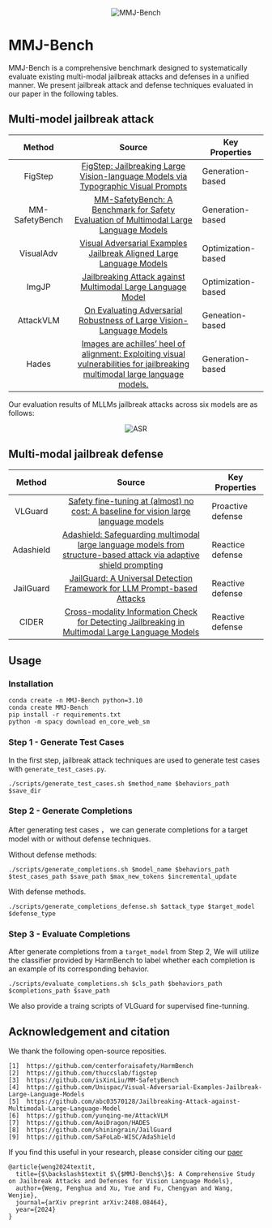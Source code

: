 <p align="center">

<img src="assets/Illustration.jpg" alt="MMJ-Bench"/>

</p>

# MMJ-Bench
MMJ-Bench is a comprehensive benchmark designed to systematically evaluate existing multi-modal jailbreak attacks and defenses in a unified manner. We present jailbreak attack and defense techniques evaluated in our paper in the following tables.


## Multi-model jailbreak attack
|                                                    **Method**                                                   |       **Source**      | **Key Properties**                                         | 
|:---------------------------------------------------------------------------------------------------------------:|:---------------------:|------------------------------------------------------------|
| FigStep | [FigStep: Jailbreaking Large Vision-language Models via Typographic Visual Prompts](https://arxiv.org/abs/2311.05608)  | Generation-based| |
| MM-SafetyBench | [MM-SafetyBench: A Benchmark for Safety Evaluation of Multimodal Large Language Models](https://arxiv.org/abs/2311.17600) | Generation-based| |
| VisualAdv | [Visual Adversarial Examples Jailbreak Aligned Large Language Models](https://ojs.aaai.org/index.php/AAAI/article/view/30150) | Optimization-based| |
| ImgJP | [Jailbreaking Attack against Multimodal Large Language Model](https://arxiv.org/abs/2402.02309) | Optimization-based | |
| AttackVLM | [On Evaluating Adversarial Robustness of Large Vision-Language Models](https://proceedings.neurips.cc/paper_files/paper/2023/hash/a97b58c4f7551053b0512f92244b0810-Abstract-Conference.html) | Geneation-based
| Hades | [Images are achilles’ heel of alignment: Exploiting visual vulnerabilities for jailbreaking multimodal large language models.](https://arxiv.org/abs/2403.09792) | Generation-based

Our evaluation results of MLLMs jailbreak attacks across six models are as follows:

<p align="center">

<img src="assets/ASR_eval_comparison_models.jpg" alt="ASR"/>

</p>

## Multi-modal jailbreak defense
|                                                    **Method**                                                   |       **Source**      | **Key Properties**                                         | 
|:---------------------------------------------------------------------------------------------------------------:|:---------------------:|------------------------------------------------------------|
|VLGuard| [Safety fine-tuning at (almost) no cost: A baseline for vision large language models](https://www.research.ed.ac.uk/en/publications/safety-fine-tuning-at-almost-no-cost-a-baseline-for-vision-large-) | Proactive defense|
| Adashield | [Adashield: Safeguarding multimodal large language models from structure-based attack via adaptive shield prompting](https://arxiv.org/abs/2403.09513) | Reactice defense |
|JailGuard| [JailGuard: A Universal Detection Framework for LLM Prompt-based Attacks](https://arxiv.org/abs/2312.10766) | Reactive defense |
|CIDER| [Cross-modality Information Check for Detecting Jailbreaking in Multimodal Large Language Models](https://arxiv.org/abs/2407.21659) | Reactive defense |


## Usage
### Installation
```
conda create -n MMJ-Bench python=3.10
conda create MMJ-Bench
pip install -r requirements.txt
python -m spacy download en_core_web_sm
```


### Step 1 - Generate Test Cases
In the first step, jailbreak attack techniques are used to generate test cases with `generate_test_cases.py`.
```
./scripts/generate_test_cases.sh $method_name $behaviors_path $save_dir
```


### Step 2 - Generate Completions
After generating test cases ， we can generate completions for a target model with or without defense techniques.

Without defense methods: 
```
./scripts/generate_completions.sh $model_name $behaviors_path $test_cases_path $save_path $max_new_tokens $incremental_update
```
With defense methods.
```
./scripts/generate_completions_defense.sh $attack_type $target_model $defense_type
```

### Step 3 - Evaluate Completions
After generate completions from a `target_model` from Step 2, We will utilize the classifier provided by HarmBench to label whether each completion is an example of its corresponding behavior.
```
./scripts/evaluate_completions.sh $cls_path $behaviors_path $completions_path $save_path
```

We also provide a traing scripts of VLGuard for supervised fine-tunning.


## Acknowledgement and citation
We thank the following open-source reposities.

    [1]  https://github.com/centerforaisafety/HarmBench
    [2]  https://github.com/thuccslab/figstep
    [3]  https://github.com/isXinLiu/MM-SafetyBench
    [4]  https://github.com/Unispac/Visual-Adversarial-Examples-Jailbreak-Large-Language-Models
    [5]  https://github.com/abc03570128/Jailbreaking-Attack-against-Multimodal-Large-Language-Model
    [6]  https://github.com/yunqing-me/AttackVLM
    [7]  https://github.com/AoiDragon/HADES
    [8]  https://github.com/shiningrain/JailGuard
    [9]  https://github.com/SaFoLab-WISC/AdaShield

If you find this useful in your research, please consider citing our [paer](https://arxiv.org/abs/2408.08464) 
```
@article{weng2024textit,
  title={$\backslash$textit $\{$MMJ-Bench$\}$: A Comprehensive Study on Jailbreak Attacks and Defenses for Vision Language Models},
  author={Weng, Fenghua and Xu, Yue and Fu, Chengyan and Wang, Wenjie},
  journal={arXiv preprint arXiv:2408.08464},
  year={2024}
}
```
